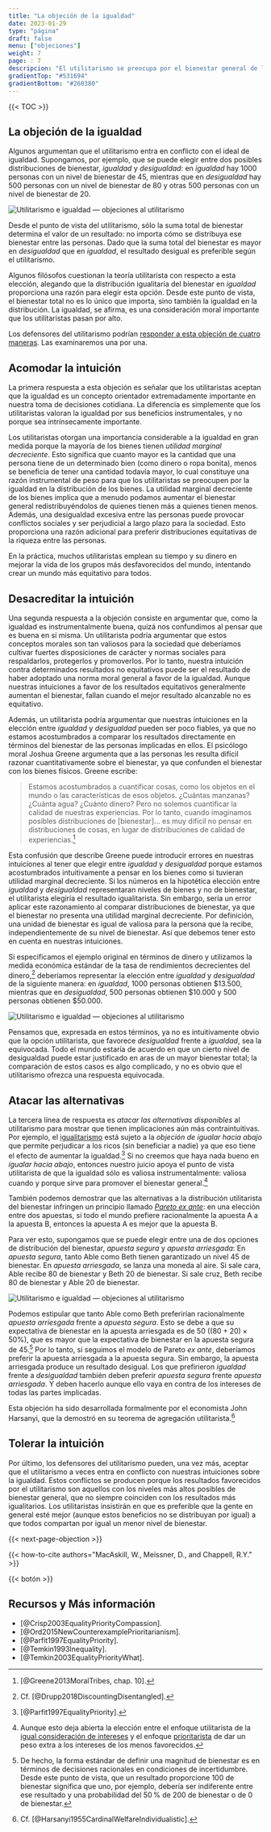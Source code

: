 ```yaml
---
title: "La objeción de la igualdad"
date: 2023-01-29
type: "página"
draft: false
menu: ["objeciones"]
weight: 7
page: : 7
descripcion: "El utilitarismo se preocupa por el bienestar general de las personas en la población, pero muchos objetan que la justicia requiere una preocupación adicional por la forma en que este bienestar se distribuye entre las personas. Este artículo examina esta objeción y cuáles son las mejores respuestas que los utilitaristas podrían ofrecer."
gradientTop: "#531694"
gradientBottom: "#260380"
---
```


{{< TOC >}}

## La objeción de la igualdad

Algunos argumentan que el utilitarismo entra en conflicto con el ideal de igualdad. Supongamos, por ejemplo, que se puede elegir entre dos posibles distribuciones de bienestar, _igualdad_ y _desigualdad_: en _igualdad_ hay 1000 personas con un nivel de bienestar de 45, mientras que en _desigualdad_ hay 500 personas con un nivel de bienestar de 80 y otras 500 personas con un nivel de bienestar de 20.

![Utilitarismo e igualdad — objeciones al utilitarismo](../imagenes/igualdad/figura-1.png)

Desde el punto de vista del utilitarismo, sólo la suma total de bienestar determina el valor de un resultado: no importa cómo se distribuya ese bienestar entre las personas. Dado que la suma total del bienestar es mayor en _desigualdad_ que en _igualdad_, el resultado desigual es preferible según el utilitarismo.

Algunos filósofos cuestionan la teoría utilitarista con respecto a esta elección, alegando que la distribución igualitaria del bienestar en _igualdad_ proporciona una razón para elegir esta opción. Desde este punto de vista, el bienestar total no es lo único que importa, sino también la igualdad en la distribución. La igualdad, se afirma, es una consideración moral importante que los utilitaristas pasan por alto.

Los defensores del utilitarismo podrían [responder a esta objeción de cuatro maneras](./objeciones-al-utilitarismo#formas-generales-de-responder-a-las-objeciones-al-utilitarismo). Las examinaremos una por una.

## Acomodar la intuición

La primera respuesta a esta objeción es señalar que los utilitaristas aceptan que la igualdad es un concepto orientador extremadamente importante en nuestra toma de decisiones cotidiana. La diferencia es simplemente que los utilitaristas valoran la igualdad por sus beneficios instrumentales, y no porque sea intrínsecamente importante.

Los utilitaristas otorgan una importancia considerable a la igualdad en gran medida porque la mayoría de los bienes tienen _utilidad marginal decreciente_. Esto significa que cuanto mayor es la cantidad que una persona tiene de un determinado bien (como dinero o ropa bonita), menos se beneficia de tener una cantidad todavía mayor, lo cual constituye una razón instrumental de peso para que los utilitaristas se preocupen por la igualdad en la distribución de los bienes. La utilidad marginal decreciente de los bienes implica que a menudo podamos aumentar el bienestar general redistribuyéndolos de quienes tienen más a quienes tienen menos. Además, una desigualdad excesiva entre las personas puede provocar conflictos sociales y ser perjudicial a largo plazo para la sociedad. Esto proporciona una razón adicional para preferir distribuciones equitativas de la riqueza entre las personas.

En la práctica, muchos utilitaristas emplean su tiempo y su dinero en mejorar la vida de los grupos más desfavorecidos del mundo, intentando crear un mundo más equitativo para todos.

## Desacreditar la intuición

Una segunda respuesta a la objeción consiste en argumentar que, como la igualdad es instrumentalmente buena, quizá nos confundimos al pensar que es buena en sí misma. Un utilitarista podría argumentar que estos conceptos morales son tan valiosos para la sociedad que deberíamos cultivar fuertes disposiciones de carácter y normas sociales para respaldarlos, protegerlos y promoverlos. Por lo tanto, nuestra intuición contra determinados resultados no equitativos puede ser el resultado de haber adoptado una norma moral general a favor de la igualdad. Aunque nuestras intuiciones a favor de los resultados equitativos generalmente aumentan el bienestar, fallan cuando el mejor resultado alcanzable no es equitativo.

Además, un utilitarista podría argumentar que nuestras intuiciones en la elección entre _igualdad_ y _desigualdad_ pueden ser poco fiables, ya que no estamos acostumbrados a comparar los resultados directamente en términos del bienestar de las personas implicadas en ellos. El psicólogo moral Joshua Greene argumenta que a las personas les resulta difícil razonar cuantitativamente sobre el bienestar, ya que confunden el bienestar con los bienes físicos. Greene escribe:

> Estamos acostumbrados a cuantificar cosas, como los objetos en el mundo o las características de esos objetos. ¿Cuántas manzanas? ¿Cuánta agua? ¿Cuánto dinero? Pero no solemos cuantificar la calidad de nuestras experiencias. Por lo tanto, cuando imaginamos posibles distribuciones de [bienestar]… es muy difícil no pensar en distribuciones de cosas, en lugar de distribuciones de calidad de experiencias.[^1]

Esta confusión que describe Greene puede introducir errores en nuestras intuiciones al tener que elegir entre _igualdad_ y _desigualdad_ porque estamos acostumbrados intuitivamente a pensar en los bienes como si tuvieran utilidad marginal decreciente. Si los números en la hipotética elección entre _igualdad_ y _desigualdad_ representaran niveles de bienes y no de bienestar, el utilitarista elegiría el resultado igualitarista. Sin embargo, sería un error aplicar este razonamiento al comparar distribuciones de bienestar, ya que el bienestar no presenta una utilidad marginal decreciente. Por definición, una unidad de bienestar es igual de valiosa para la persona que la recibe, independientemente de su nivel de bienestar. Así que debemos tener esto en cuenta en nuestras intuiciones.

Si especificamos el ejemplo original en términos de dinero y utilizamos la medida económica estándar de la tasa de rendimientos decrecientes del dinero,[^2] deberíamos representar la elección entre _igualdad_ y _desigualdad_ de la siguiente manera: en _igualdad_, 1000 personas obtienen $13.500, mientras que en _desigualdad_, 500 personas obtienen $10.000 y 500 personas obtienen $50.000.

![Utilitarismo e igualdad — objeciones al utilitarismo](../imagenes/igualdad/figura-2.png)

Pensamos que, expresada en estos términos, ya no es intuitivamente obvio que la opción utilitarista, que favorece _desigualdad_ frente a _igualdad_, sea la equivocada. Todo el mundo estaría de acuerdo en que un cierto nivel de desigualdad puede estar justificado en aras de un mayor bienestar total; la comparación de estos casos es algo complicado, y no es obvio que el utilitarismo ofrezca una respuesta equivocada.

## Atacar las alternativas

La tercera línea de respuesta es _atacar las alternativas disponibles_ al utilitarismo para mostrar que tienen implicaciones aún más contraintuitivas. Por ejemplo, el [igualitarismo](../alternativas-cercanas-al-utilitarismo.md#igualitarismo-y-justicia-distributiva) está sujeto a la _objeción de igualar hacia abajo_ que permite perjudicar a los ricos (sin beneficiar a nadie) ya que eso tiene el efecto de aumentar la igualdad.[^3] Si no creemos que haya nada bueno en _igualar hacia abajo_, entonces nuestro juicio apoya el punto de vista utilitarista de que la igualdad sólo es valiosa instrumentalmente: valiosa cuando y porque sirve para promover el bienestar general.[^4]

También podemos demostrar que las alternativas a la distribución utilitarista del bienestar infringen un principio llamado _[Pareto ex ante](../argumentos-a-favor-del-utilitarismo.md#pareto-ex-ante)_: en una elección entre dos apuestas, si todo el mundo prefiere racionalmente la apuesta A a la apuesta B, entonces la apuesta A es mejor que la apuesta B.

Para ver esto, supongamos que se puede elegir entre una de dos opciones de distribución del bienestar, _apuesta segura_ y _apuesta arriesgada_: En _apuesta segura_, tanto Able como Beth tienen garantizado un nivel 45 de bienestar. En _apuesta arriesgada_, se lanza una moneda al aire. Si sale cara, Able recibe 80 de bienestar y Beth 20 de bienestar. Si sale cruz, Beth recibe 80 de bienestar y Able 20 de bienestar.

![Utilitarismo e igualdad — objeciones al utilitarismo](../imagenes/igualdad/figure-3.png)

Podemos estipular que tanto Able como Beth preferirían racionalmente _apuesta arriesgada_ frente a _apuesta segura_. Esto se debe a que su expectativa de bienestar en la apuesta arriesgada es de 50 ($(80+20) \times 50\percent$), que es mayor que la expectativa de bienestar en la apuesta segura de 45.[^5] Por lo tanto, si seguimos el modelo de Pareto _ex ante_, deberíamos preferir la apuesta arriesgada a la apuesta segura. Sin embargo, la apuesta arriesgada produce un resultado desigual. Los que prefirieron _igualdad_ frente a _desigualdad_ también deben preferir _apuesta segura_ frente _apuesta arriesgada_. Y deben hacerlo aunque ello vaya en contra de los intereses de todas las partes implicadas.

Esta objeción ha sido desarrollada formalmente por el economista John Harsanyi, que la demostró en su teorema de agregación utilitarista.[^6]

## Tolerar la intuición

Por último, los defensores del utilitarismo pueden, una vez más, aceptar que el utilitarismo a veces entra en conflicto con nuestras intuiciones sobre la igualdad. Estos conflictos se producen porque los resultados favorecidos por el utilitarismo son aquellos con los niveles más altos posibles de bienestar general, que no siempre coinciden con los resultados más igualitarios. Los utilitaristas insistirán en que es preferible que la gente en general esté mejor (aunque estos beneficios no se distribuyan por igual) a que todos compartan por igual un menor nivel de bienestar.

{{< next-page-objection >}}

{{< how-to-cite authors="MacAskill, W., Meissner, D., and Chappell, R.Y." >}}

{{< botón >}}

## Recursos y Más información

- [@Crisp2003EqualityPriorityCompassion].
- [@Ord2015NewCounterexamplePrioritarianism].
- [@Parfit1997EqualityPriority].
- [@Temkin1993Inequality].
- [@Temkin2003EqualityPriorityWhat].

[^1]: [@Greene2013MoralTribes, chap. 10].
[^2]: Cf. [@Drupp2018DiscountingDisentangled].
[^3]: [@Parfit1997EqualityPriority].
[^4]: Aunque esto deja abierta la elección entre el enfoque utilitarista de la [igual consideración de intereses](../elementos-y-tipos-de-utilitarismo.md#imparcialidad-y-igual-consideracion-de-intereses) y el enfoque [prioritarista](../alternativas-cercanas-al-utilitarismo.md#prioritarismo) de dar un peso extra a los intereses de los menos favorecidos.
[^5]: De hecho, la forma estándar de definir una magnitud de bienestar es en términos de decisiones racionales en condiciones de incertidumbre. Desde este punto de vista, que un resultado proporcione 100 de bienestar significa que uno, por ejemplo, debería ser indiferente entre ese resultado y una probabilidad del 50 % de 200 de bienestar o de 0 de bienestar.
[^6]: Cf. [@Harsanyi1955CardinalWelfareIndividualistic].
